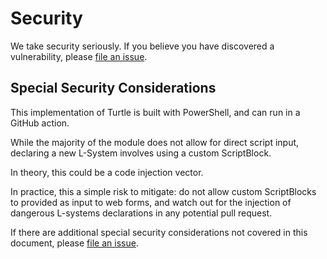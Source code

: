 # Security

We take security seriously.  If you believe you have discovered a vulnerability, please [file an issue](https://github.com/PowerShellWeb/Font/issues).

## Special Security Considerations

This implementation of Turtle is built with PowerShell, and can run in a GitHub action.

While the majority of the module does not allow for direct script input, declaring a new L-System involves using a custom ScriptBlock.

In theory, this could be a code injection vector.

In practice, this a simple risk to mitigate:  do not allow custom ScriptBlocks to provided as input to web forms, and watch out for the injection of dangerous L-systems declarations in any potential pull request.

If there are additional special security considerations not covered in this document, please [file an issue](https://github.com/PowerShellWeb/Turtle/issues).
